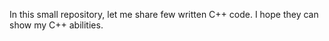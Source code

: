 In this small repository, let me share few written C++ code. I hope they can show my C++ abilities.
